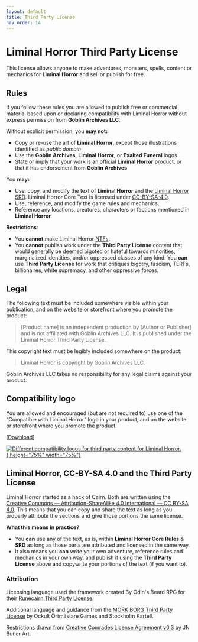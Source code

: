 ```yaml
---
layout: default
title: Third Party License
nav_order: 14
---
```


# Liminal Horror Third Party License

This license allows anyone to make adventures, monsters, spells, content or mechanics for **Liminal Horror** and sell or publish for free.



## Rules

If you follow these rules you are allowed to publish free or commercial material based upon or declaring compatibility with Liminal Horror without express permission from **Goblin Archives LLC**.

Without explicit permission, you **may not:**

- Copy or re-use the art of **Liminal Horror**, except those illustrations identified as *public domain*
- Use the **Goblin Archives**,  **Liminal Horror**, or **Exalted Funeral**  logos
- State or imply that your work is an official **Liminal Horror** product, or that it has endorsement from **Goblin Archives**

You **may:**

- Use, copy, and modify the text of **Liminal Horror** and the [Liminal Horror SRD](https://goblinarchives.github.io/LiminalHorror/Liminal-Horror-SRD/). Liminal Horror Core Text is licensed under [CC-BY-SA-4.0](https://creativecommons.org/licenses/by-sa/4.0/).
- Use, reference, and modify the game rules and mechanics.
- Reference any locations, creatures, characters or factions mentioned in **Liminal Horror**

**Restrictions**:

- You **cannot** make Liminal Horror [NTFs](https://en.wikipedia.org/wiki/Non-fungible_token).
- You **cannot** publish work under the **Third Party License** content that would generally be deemed bigoted or hateful towards minorities, marginalized identities, and/or oppressed classes of any kind. You **can** use **Third Party License** for work that critiques bigotry, fascism, TERFs, billionaires, white supremacy, and other oppressive forces.



## Legal

The following text must be included somewhere visible within your publication, and on the website or storefront where you promote the product:

> [Product name] is an independent production by [Author or Publisher] and is not affiliated with Goblin Archives LLC. It is published under the Liminal Horror Third Party License.

This copyright text must be legibly included somewhere on the product:

> Liminal Horror is copyright by Goblin Archives LLC.

Goblin Archives LLC takes no responsibility for any legal claims against your product.



## Compatibility logo

You are allowed and encouraged (but are not required to) use one of the “Compatible with Liminal Horror” logo in your product, and on the website or storefront where you promote the product.

[[Download](https://drive.google.com/drive/folders/1b9kcCWBn0778pU2Jr_CnB5jbtmYzJPX4?usp=sharing)]

[![Different compatibility logos for third party content for Liminal Horror.](/LiminalHorror/img/logos.jpg "Click to embiggen"){:height="75%" width="75%"}](/LiminalHorror/img/logos.jpg)

## Liminal Horror, CC-BY-SA 4.0 and the Third Party License

Liminal Horror started as a hack of Cairn. Both are written using the [Creative Commons — Attribution-ShareAlike 4.0 International — CC BY-SA 4.0](https://creativecommons.org/licenses/by-sa/4.0/). This means that you can copy and share the text as long as you properly attribute the sections and give those portions the same license.

**What this means in practice?**

- You **can** use any of the text, as is, within **Liminal Horror Core Rules** & **SRD** as long as those parts are attributed and licensed in the same way.
- It also means you **can** write your own adventure, reference rules and mechanics in your own way, and publish it using the **Third Party License** above and copywrite your portions of the text (if you want to).



### Attribution

Licensing language used the framework created By Odin's Beard RPG for their [Runecairn Third Party License.](https://runecairn.byodinsbeardrpg.com/licence/)

Additional language and guidance from the [MÖRK BORG Third Party License](https://morkborg.com/license/) by Ockult Örtmästare Games and Stockholm Kartell.

Restrictions drawn from [Creative Comrades License Agreement v0.3](https://creativecomrades.org/) by JN Butler Art.
